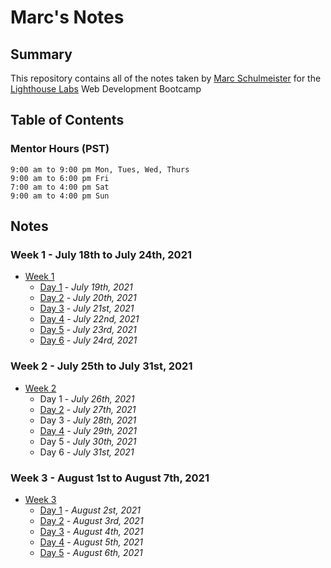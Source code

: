 # Marc's Notes
## Summary

This repository contains all of the notes taken by [Marc Schulmeister](https://github.com/marcschul) for the [Lighthouse Labs](https://www.lighthouselabs.ca/) Web Development Bootcamp


## Table of Contents

### Mentor Hours (PST)
``` JS
9:00 am to 9:00 pm Mon, Tues, Wed, Thurs
9:00 am to 6:00 pm Fri
7:00 am to 4:00 pm Sat
9:00 am to 4:00 pm Sun
```

## Notes

### Week 1 - July 18th to July 24th, 2021
* [Week 1](/Week_1)
  * [Day 1](/Week_1/Day_1) - *July 19th, 2021*
  * [Day 2](/Week_1/Day_2) - *July 20th, 2021*
  * [Day 3](/Week_1/Day_3) - *July 21st, 2021*
  * [Day 4](/Week_1/Day_4) - *July 22nd, 2021*
  * [Day 5](/Week_1/Day_5) - *July 23rd, 2021*
  * [Day 6](/Week_1/Day_6) - *July 24rd, 2021*
### Week 2 - July 25th to July 31st, 2021
* [Week 2](/Week_2)
  * Day 1 - *July 26th, 2021*
  * [Day 2](/Week_2/Day_2) - *July 27th, 2021*
  * Day 3 - *July 28th, 2021*
  * [Day 4](/Week_2/Day_4) - *July 29th, 2021*
  * Day 5 - *July 30th, 2021*
  * Day 6 - *July 31st, 2021*
### Week 3 - August 1st to August 7th, 2021
* [Week 3](/Week_3)
  * [Day 1](Week_3/Day_1) - *August 2st, 2021*
  * [Day 2](Week_3/Day_2) - *August 3rd, 2021*
  * [Day 3](Week_3/Day_3) - *August 4th, 2021*
  * [Day 4](Week_3/Day_4) - *August 5th, 2021*
  * [Day 5](Week_3/Day_5) - *August 6th, 2021*



